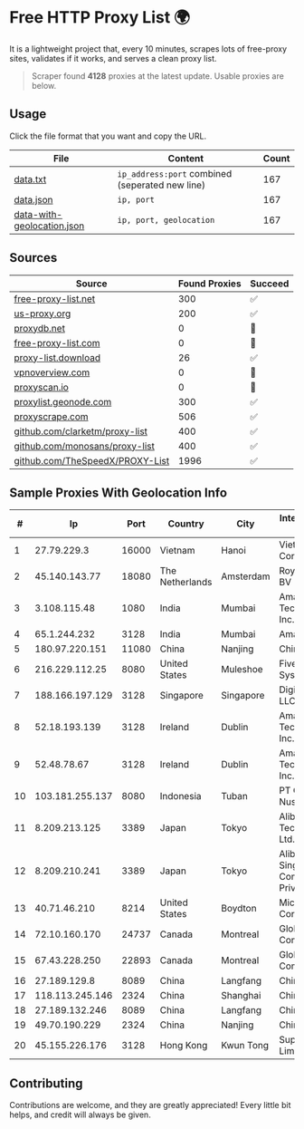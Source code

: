 
# Free HTTP Proxy List 🌍

It is a lightweight project that, every 10 minutes, scrapes lots of free-proxy sites, validates if it works, and serves a clean proxy list.


> Scraper found **4128** proxies at the latest update. Usable proxies are below.

## Usage

Click the file format that you want and copy the URL.


|File|Content|Count|
|----|-------|-----|
|[data.txt](https://raw.githubusercontent.com/themiralay/Proxy-List-World/master/data.txt)|`ip_address:port` combined (seperated new line)|167|
|[data.json](https://raw.githubusercontent.com/themiralay/Proxy-List-World/master/data.json)|`ip, port`|167|
|[data-with-geolocation.json](https://raw.githubusercontent.com/themiralay/Proxy-List-World/master/data-with-geolocation.json)|`ip, port, geolocation`|167|

## Sources

|Source|Found Proxies|Succeed|
|------|-------------|-------|
|[free-proxy-list.net](https://free-proxy-list.net)|300|✅|
|[us-proxy.org](https://www.us-proxy.org)|200|✅|
|[proxydb.net](http://proxydb.net)|0|🚫|
|[free-proxy-list.com](https://free-proxy-list.com/?page=&port=&type%5B%5D=http&type%5B%5D=https&up_time=0&search=Search)|0|🚫|
|[proxy-list.download](https://www.proxy-list.download/HTTP)|26|✅|
|[vpnoverview.com](https://vpnoverview.com/privacy/anonymous-browsing/free-proxy-servers)|0|🚫|
|[proxyscan.io](https://www.proxyscan.io)|0|🚫|
|[proxylist.geonode.com](https://proxylist.geonode.com/api/proxy-list?limit=300&page=1&sort_by=lastChecked&sort_type=desc&protocols=http,https)|300|✅|
|[proxyscrape.com](https://api.proxyscrape.com/v2/?request=displayproxies&protocol=http&timeout=10000&country=all&ssl=all&anonymity=all)|506|✅|
|[github.com/clarketm/proxy-list](https://raw.githubusercontent.com/clarketm/proxy-list/master/proxy-list-raw.txt)|400|✅|
|[github.com/monosans/proxy-list](https://raw.githubusercontent.com/monosans/proxy-list/main/proxies/http.txt)|400|✅|
|[github.com/TheSpeedX/PROXY-List](https://raw.githubusercontent.com/TheSpeedX/PROXY-List/master/http.txt)|1996|✅|


## Sample Proxies With Geolocation Info

|#|Ip|Port|Country|City|Internet Service Provider|
|-|--|----|-------|----|-------------------------|
|1|27.79.229.3|16000|Vietnam|Hanoi|Viettel Corporation|
|2|45.140.143.77|18080|The Netherlands|Amsterdam|RoyaleHosting BV|
|3|3.108.115.48|1080|India|Mumbai|Amazon Technologies Inc.|
|4|65.1.244.232|3128|India|Mumbai|Amazon.com|
|5|180.97.220.151|11080|China|Nanjing|Chinanet|
|6|216.229.112.25|8080|United States|Muleshoe|Five Area Systems, LLC|
|7|188.166.197.129|3128|Singapore|Singapore|DigitalOcean, LLC|
|8|52.18.193.139|3128|Ireland|Dublin|Amazon Technologies Inc.|
|9|52.48.78.67|3128|Ireland|Dublin|Amazon Technologies Inc.|
|10|103.181.255.137|8080|Indonesia|Tuban|PT Giga Digital Nusantara|
|11|8.209.213.125|3389|Japan|Tokyo|Alibaba (US) Technology Co., Ltd.|
|12|8.209.210.241|3389|Japan|Tokyo|Alibaba.com Singapore E-Commerce Private Limited|
|13|40.71.46.210|8214|United States|Boydton|Microsoft Corporation|
|14|72.10.160.170|24737|Canada|Montreal|GloboTech Communications|
|15|67.43.228.250|22893|Canada|Montreal|GloboTech Communications|
|16|27.189.129.8|8089|China|Langfang|Chinanet|
|17|118.113.245.146|2324|China|Shanghai|Chinanet|
|18|27.189.132.246|8089|China|Langfang|Chinanet|
|19|49.70.190.229|2324|China|Nanjing|Chinanet|
|20|45.155.226.176|3128|Hong Kong|Kwun Tong|Superhub Limited|



## Contributing

Contributions are welcome, and they are greatly appreciated! Every
little bit helps, and credit will always be given.

